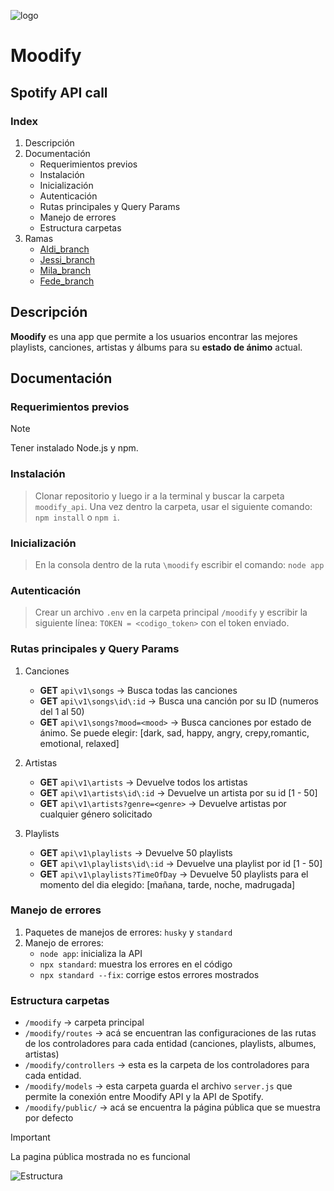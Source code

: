 ![logo](https://i.imgur.com/sl6a6zi.png)
# Moodify
## Spotify API call

### Index

1. Descripción
2. Documentación
    * Requerimientos previos
    * Instalación
    * Inicialización
    * Autenticación
    * Rutas principales y Query Params
    * Manejo de errores
    * Estructura carpetas
3. Ramas
    + [Aldi_branch](https://github.com/FMartine7i/moodify_api/tree/aldi_branch)
    + [Jessi_branch](https://github.com/FMartine7i/moodify_api/tree/jessii_branch)
    + [Mila_branch](https://github.com/FMartine7i/moodify_api/tree/mila_branch)
    + [Fede_branch](https://github.com/FMartine7i/moodify_api/tree/fede_branch)

## Descripción
**Moodify** es una app que permite a los usuarios encontrar las mejores playlists, canciones, artistas y álbums para su **estado de ánimo** actual.

## Documentación
### Requerimientos previos
> [!NOTE]
> Tener instalado Node.js y npm.
### Instalación
> Clonar repositorio y luego ir a la terminal y buscar la carpeta ``moodify_api``. Una vez dentro la carpeta, usar el siguiente comando: ``npm install`` o ``npm i``.
### Inicialización
> En la consola dentro de la ruta ``\moodify`` escribir el comando: ``node app``
### Autenticación
> Crear un archivo ``.env`` en la carpeta principal ``/moodify`` y escribir la siguiente línea: ``TOKEN = <codigo_token>`` con el token enviado.
### Rutas principales y Query Params
1. Canciones
    * **GET** ``api\v1\songs`` → Busca todas las canciones
    * **GET** ``api\v1\songs\id\:id`` → Busca una canción por su ID (numeros del 1 al 50)
    * **GET** ``api\v1\songs?mood=<mood>`` → Busca canciones por estado de ánimo. Se puede elegir: [dark, sad, happy, angry, crepy,romantic, emotional, relaxed]

2. Artistas
    * **GET** ``api\v1\artists`` → Devuelve todos los artistas
    * **GET** ``api\v1\artists\id\:id`` → Devuelve un artista por su id [1 - 50]
    * **GET** ``api\v1\artists?genre=<genre>`` → Devuelve artistas por cualquier género solicitado

3. Playlists
    * **GET** ``api\v1\playlists`` → Devuelve 50 playlists
    * **GET** ``api\v1\playlists\id\:id`` → Devuelve una playlist por id [1 - 50]
    * **GET** ``api\v1\playlists?TimeOfDay`` → Devuelve 50 playlists para el momento del dia elegido: [mañana, tarde, noche, madrugada]

### Manejo de errores
1. Paquetes de manejos de errores: ``husky`` y ``standard``
2. Manejo de errores:
    * ``node app``: inicializa la API
    * ``npx standard``: muestra los errores en el código
    * ``npx standard --fix``: corrige estos errores mostrados

### Estructura carpetas
* ``/moodify`` → carpeta principal
* ``/moodify/routes`` → acá se encuentran las configuraciones de las rutas de los controladores para cada entidad (canciones, playlists, albumes, artistas)
* ``/moodify/controllers`` → esta es la carpeta de los controladores para cada entidad.
* ``/moodify/models`` → esta carpeta guarda el archivo ``server.js`` que permite la conexión entre Moodify API y la API de Spotify.
* ``/moodify/public/`` → acá se encuentra la página pública que se muestra por defecto
> [!IMPORTANT]
> La pagina pública mostrada no es funcional

![Estructura](https://i.imgur.com/Ux8iRaH.png)

